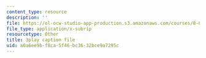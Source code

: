 ```yaml
---
content_type: resource
description: ''
file: https://ol-ocw-studio-app-production.s3.amazonaws.com/courses/8-04-quantum-physics-i-spring-2016/a0a6ee9bf8ca5f46bc3632bce9a7295c_-8mPXAsX3DY.vtt
file_type: application/x-subrip
resourcetype: Other
title: 3play caption file
uid: a0a6ee9b-f8ca-5f46-bc36-32bce9a7295c
---
```

